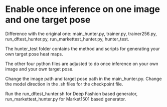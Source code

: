 # Enable once inference on one image and one target pose

Difference with the original one: main_hunter.py, trainer.py, trainer256.py, run_dftest_hunter.py, run_markettest_hunter.py, hunter_test.

The hunter_test folder contains the method and scripts for generating your own target pose heat maps.

The other four python files are adjusted to do once inference on your own image and your own target pose. 

Change the image path and target pose path in the main_hunter.py. 
Change the model direction in the .sh files for the checkpoint file.

Run the run_dftest_hunter.sh for Deep Fashion based generator, run_markettest_hunter.py for Market1501 based generator.
